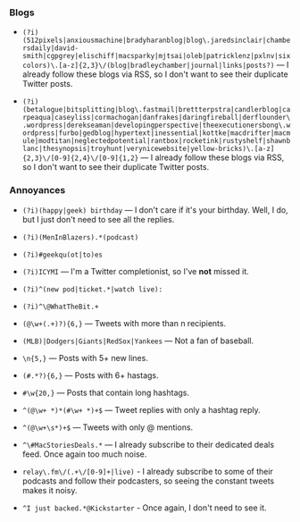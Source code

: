 ### Blogs
* `(?i)(512pixels|anxiousmachine|bradyharanblog|blog\.jaredsinclair|chambersdaily|david-smith|cgpgrey|elischiff|macsparky|mjtsai|oleb|patricklenz|pxlnv|sixcolors)\.[a-z]{2,3}\/(blog|bradleychamber|journal|links|posts?)` — I already follow these blogs via RSS, so I don't want to see their duplicate Twitter posts.

* `(?i)(betalogue|bitsplitting|blog\.fastmail|brettterpstra|candlerblog|carpeaqua|caseyliss|cormachogan|danfrakes|daringfireball|derflounder\.wordpress|derekseaman|developingperspective|theexecutionersbong\.wordpress|furbo|gedblog|hypertext|inessential|kottke|macdrifter|macmule|modtitan|neglectedpotential|rantbox|rocketink|rustyshelf|shawnblanc|thesynopsis|troyhunt|verynicewebsite|yellow-bricks)\.[a-z]{2,3}\/[0-9]{2,4}\/[0-9]{1,2}` — I already follow these blogs via RSS, so I don't want to see their duplicate Twitter posts.

### Annoyances
* `(?i)(happy|geek) birthday` — I don't care if it's your birthday. Well, I do, but I just don't need to see all the replies.

* `(?i)(MenInBlazers).*(podcast)`

* `(?i)#geekqu(ot|to)es`

* `(?i)ICYMI` — I'm a Twitter completionist, so I've __not__ missed it.

* `(?i)^(new pod|ticket.*|watch live):`

* `(?i)^\@WhatTheBit.+`

* `(@\w+(.+)?){6,}` — Tweets with more than n recipients.

* `(MLB)|Dodgers|Giants|RedSox|Yankees` — Not a fan of baseball.

* `\n{5,}` — Posts with 5+ new lines.

* `(#.*?){6,}` — Posts with 6+ hastags.

* `#\w{20,}` — Posts that contain long hashtags.

* `^(@\w+ *)*(#\w+ *)+$` — Tweet replies with only a hashtag reply.

* `^(@\w+\s*)+$` — Tweets with only @ mentions.

* `^\#MacStoriesDeals.*` — I already subscribe to their dedicated deals feed. Once again too much noise.

* `relay\.fm\/(.+\/[0-9]+|live)` - I already subscribe to some of their podcasts and follow their podcasters, so seeing the constant tweets makes it noisy.

* `^I just backed.*@Kickstarter` - Once again, I don't need to see it.